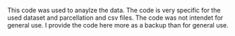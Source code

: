 This code was used to anaylze the data. The code is very specific for the used dataset and parcellation and csv files. The code was not intendet for general use. I provide the code here more as a backup than for general use. 
